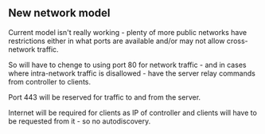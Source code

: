 ## New network model

Current model isn't really working - plenty of more public networks have restrictions either in what ports are available and/or may not allow cross-network traffic.

So will have to chenge to using port 80 for network traffic - and in cases where intra-network traffic is disallowed - have the server relay commands from controller to clients.

Port 443 will be reserved for traffic to and from the server.

Internet will be required for clients as IP of controller and clients will have to be requested from it - so no autodiscovery. 
